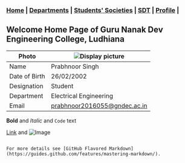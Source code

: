 ### [Home](.) | [Departments](Files/Departments.md) | [Students' Societies](Files/Societies.md) | [SDT](Files/SDT.md) | [Profile](Profile.md) |

## Welcome Home Page of Guru Nanak Dev Engineering College, Ludhiana

| Photo | ![Display picture](Photos/Prabh.jpg) 
| ------ | -------- |
| Name | Prabhnoor Singh |
| Date of Birth | 26/02/2002 |
| Designation | Student |
| Department | Electrical Engineering |
| Email | prabhnoor2016055@gndec.ac.in |
**Bold** and _Italic_ and `Code` text

[Link](url) and ![Image](src)
```

For more details see [GitHub Flavored Markdown](https://guides.github.com/features/mastering-markdown/).

